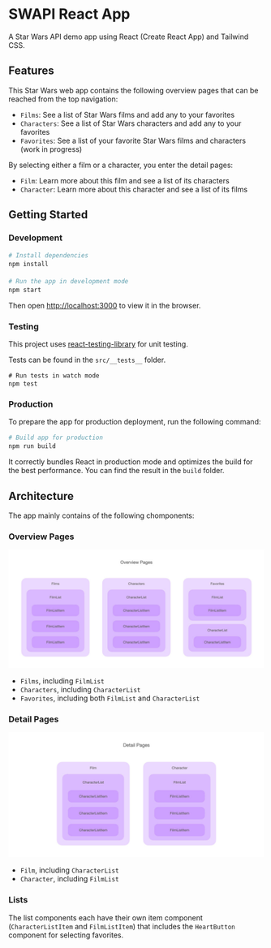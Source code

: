 # SWAPI React App

A Star Wars API demo app using React (Create React App) and Tailwind CSS.

## Features

This Star Wars web app contains the following overview pages that can be reached from the top navigation:

- `Films`: See a list of Star Wars films and add any to your favorites
- `Characters`: See a list of Star Wars characters and add any to your favorites
- `Favorites`: See a list of your favorite Star Wars films and characters (work in progress)

By selecting either a film or a character, you enter the detail pages:

- `Film`: Learn more about this film and see a list of its characters
- `Character`: Learn more about this character and see a list of its films

## Getting Started

### Development

```sh
# Install dependencies
npm install

# Run the app in development mode
npm start
```

Then open [http://localhost:3000](http://localhost:3000) to view it in the browser.

### Testing

This project uses [react-testing-library](https://github.com/testing-library/react-testing-library) for unit testing.

Tests can be found in the `src/__tests__` folder.

```
# Run tests in watch mode
npm test
```

### Production

To prepare the app for production deployment, run the following command:

```sh
# Build app for production
npm run build
```

It correctly bundles React in production mode and optimizes the build for the best performance. You can find the result in the `build` folder.

## Architecture

The app mainly contains of the following chomponents:

### Overview Pages

![](img/overview-pages.jpg)

- `Films`, including `FilmList`
- `Characters`, including `CharacterList`
- `Favorites`, including both `FilmList` and `CharacterList`

### Detail Pages

![](img/detail-pages.jpg)

- `Film`, including `CharacterList`
- `Character`, including `FilmList`

### Lists

The list components each have their own item component (`CharacterListItem` and `FilmListItem`) that includes the `HeartButton` component for selecting favorites.
